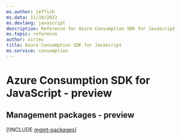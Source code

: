 ```yaml
---
ms.author: jeffish
ms.data: 11/10/2022
ms.devlang: javascript
description: Reference for Azure Consumption SDK for JavaScript
ms.topic: reference
author: xirzec
title: Azure Consumption SDK for JavaScript
ms.service: consumption
---
```

# Azure Consumption SDK for JavaScript - preview

## Management packages - preview
[!INCLUDE [mgmt-packages](consumption-mgmt-index.md)]
